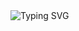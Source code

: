 <div>
  <img align="left" src="https://readme-typing-svg.demolab.com?font=Fira+Code&duration=700&size=15&color=57BFEA&multiline=True&repeat=False&width=440&height=580&lines=$+Pip+install+Kinga;;████████████████████████ 100%;;Successfully+installed+Kinga;;;$+Python+-m+Kinga+download+'en';;████████████████████████ 100%;;Installed+model+'en';;;$+Python;;>+import+Kinga;>+file+=+open('readme.md');>+print(file);;Hello,+if+you've+made+it+this+far,;don't+think+I'm+going+to+write+anything;creative+here,+I'm+just+trying+to+code+something,;fix+bugs,+and+turn+it+into+something+useful.;It+would+be+nice+to+make+someone's+job+more;enjoyable+without+having+to+deal+with+all+this.;Yes...that's+what+I'm+trying+to+do.;Thanks,+cheers." alt="Typing SVG" />
</div>
